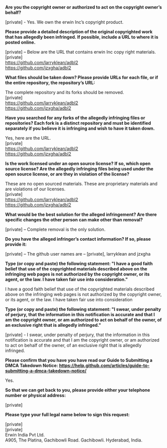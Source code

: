 **Are you the copyright owner or authorized to act on the copyright owner’s behalf?**

[private] - Yes. We own the erwin Inc’s copyright product.

**Please provide a detailed description of the original copyrighted work that has allegedly been infringed. If possible, include a URL to where it is posted online.**

[private] – Below are the URL that contains erwin Inc copy right materials.    
[private]    
https://github.com/larryklean/adbl2    
https://github.com/jzxgha/adbl2  

**What files should be taken down? Please provide URLs for each file, or if the entire repository, the repository’s URL:**

The complete repository and its forks should be removed.  
[private]  
https://github.com/larryklean/adbl2  
https://github.com/jzxgha/adbl2

**Have you searched for any forks of the allegedly infringing files or repositories? Each fork is a distinct repository and must be identified separately if you believe it is infringing and wish to have it taken down.**

Yes, here are the URL.  
[private]  
https://github.com/larryklean/adbl2  
https://github.com/jzxgha/adbl2

**Is the work licensed under an open source license? If so, which open source license? Are the allegedly infringing files being used under the open source license, or are they in violation of the license?**

These are no open sourced materials. These are proprietary materials and are violations of our licenses.  
[private]  
https://github.com/larryklean/adbl2  
https://github.com/jzxgha/adbl2

**What would be the best solution for the alleged infringement? Are there specific changes the other person can make other than removal?**

[private] – Complete removal is the only solution.

**Do you have the alleged infringer’s contact information? If so, please provide it:**

[private] – The github user names are – [private], larryklean and jzxgha

**Type (or copy and paste) the following statement: "I have a good faith belief that use of the copyrighted materials described above on the infringing web pages is not authorized by the copyright owner, or its agent, or the law. I have taken fair use into consideration."**

I have a good faith belief that use of the copyrighted materials described above on the infringing web pages is not authorized by the copyright owner, or its agent, or the law. I have taken fair use into consideration

**Type (or copy and paste) the following statement: "I swear, under penalty of perjury, that the information in this notification is accurate and that I am the copyright owner, or am authorized to act on behalf of the owner, of an exclusive right that is allegedly infringed."**

[private] - I swear, under penalty of perjury, that the information in this notification is accurate and that I am the copyright owner, or am authorized to act on behalf of the owner, of an exclusive right that is allegedly infringed.

**Please confirm that you have you have read our Guide to Submitting a DMCA Takedown Notice: https://help.github.com/articles/guide-to-submitting-a-dmca-takedown-notice/**

Yes.

**So that we can get back to you, please provide either your telephone number or physical address:**

[private]

**Please type your full legal name below to sign this request:**

[private]  
[private]  
Erwin India Pvt Ltd.  
A905, The Platina, Gachibowli Road. Gachibowli. Hyderabad, India.
